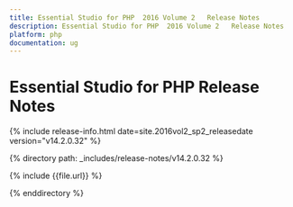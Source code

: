 ```yaml
---
title: Essential Studio for PHP  2016 Volume 2   Release Notes  
description: Essential Studio for PHP  2016 Volume 2   Release Notes  
platform: php
documentation: ug
---
```


# Essential Studio for PHP  Release Notes  

{% include release-info.html date=site.2016vol2_sp2_releasedate version="v14.2.0.32" %} 

{% directory path: _includes/release-notes/v14.2.0.32 %}

{% include {{file.url}} %}

{% enddirectory %}